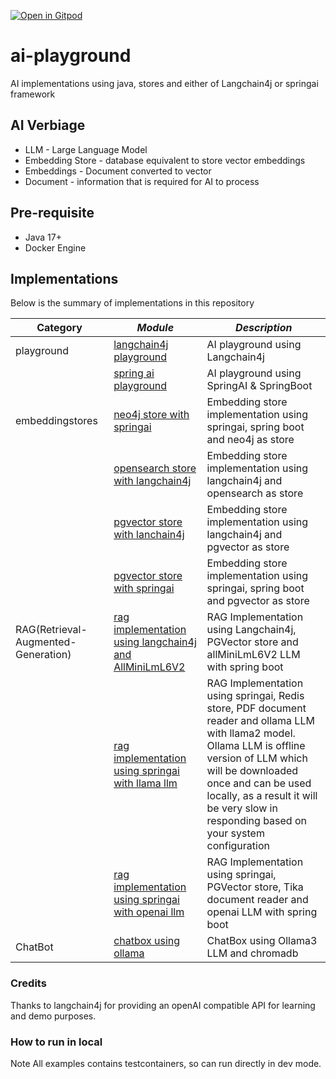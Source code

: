 [![Open in Gitpod](https://gitpod.io/button/open-in-gitpod.svg)](https://gitpod.io/#https://github.com/rajadilipkolli/ai-playground)

# ai-playground

AI implementations using java, stores and either of Langchain4j or springai framework

## AI Verbiage
- LLM - Large Language Model
- Embedding Store - database equivalent to store vector embeddings
- Embeddings - Document converted to vector
- Document - information that is required for AI to process

## Pre-requisite
- Java 17+
- Docker Engine

## Implementations

Below is the summary of implementations in this repository

| Category                            | **_Module_**                                                                                      | **_Description_**                                                                                                                                                                                                                                                                         |
|-------------------------------------|---------------------------------------------------------------------------------------------------|-------------------------------------------------------------------------------------------------------------------------------------------------------------------------------------------------------------------------------------------------------------------------------------------|
| playground                          | [langchain4j playground](./playground-langchain4j)                                                | AI playground using Langchain4j                                                                                                                                                                                                                                                           |
|                                     | [spring ai playground](./chatmodel-springai)                                                      | AI playground using SpringAI & SpringBoot                                                                                                                                                                                                                                                 |
| embeddingstores                     | [neo4j store with springai](./embeddingstores/neo4j-springai)                                     | Embedding store implementation using springai, spring boot and neo4j as store                                                                                                                                                                                                             |
|                                     | [opensearch store with langchain4j](./embeddingstores/opensearch-langchain4j)                     | Embedding store implementation using langchain4j and opensearch as store                                                                                                                                                                                                                  |
|                                     | [pgvector store with lanchain4j](./embeddingstores/pgvector-langchain4j)                          | Embedding store implementation using langchain4j and pgvector as store                                                                                                                                                                                                                    |
|                                     | [pgvector store with springai](./embeddingstores/pgvector-springai)                               | Embedding store implementation using springai, spring boot and pgvector as store                                                                                                                                                                                                          |
| RAG(Retrieval-Augmented-Generation) | [rag implementation using langchain4j and AllMiniLmL6V2](./rag/rag-langchain4j-AllMiniLmL6V2-llm) | RAG Implementation using Langchain4j, PGVector store and allMiniLmL6V2 LLM with spring boot                                                                                                                                                                                               |
|                                     | [rag implementation using springai with llama llm](./rag/rag-springai-ollama-llm)                 | RAG Implementation using springai, Redis store, PDF document reader and ollama LLM with llama2 model. <br/> Ollama LLM is offline version of LLM which will be downloaded once and can be used locally, as a result it will be very slow in responding based on your system configuration |
|                                     | [rag implementation using springai with openai llm](./rag/rag-springai-openai-llm)                | RAG Implementation using springai, PGVector store, Tika document reader and openai LLM with spring boot                                                                                                                                                                                   |
| ChatBot                             | [chatbox using ollama](./chatbot/chatbot-ollama-springai)                                         | ChatBox using Ollama3 LLM and chromadb                                                                                                                                                                                                                                                    |


### Credits
Thanks to langchain4j for providing an openAI compatible API for learning and demo purposes.

### How to run in local

Note All examples contains testcontainers, so can run directly in dev mode.
